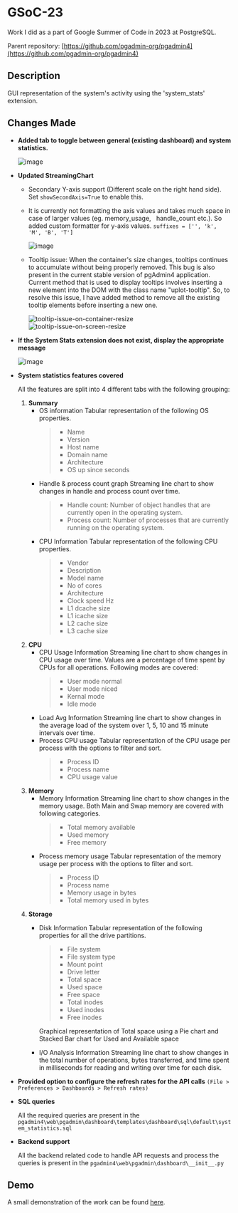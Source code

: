 # GSoC-23
Work I did as a part of Google Summer of Code in 2023 at PostgreSQL.

Parent repository: [https://github.com/pgadmin-org/pgadmin4](https://github.com/pgadmin-org/pgadmin4)

## Description

GUI representation of the system's activity using the 'system_stats' extension.

## Changes Made

- **Added tab to toggle between general (existing dashboard) and system statistics.**

	![image](https://github.com/pgadmin-org/pgadmin4/assets/56965873/86f2fb65-3d57-4cd2-8986-d67e43aa8591)

- **Updated StreamingChart**
	- Secondary Y-axis support (Different scale on the right hand side). Set `showSecondAxis=True` to enable this.
	- It is currently not formatting the axis values and takes much space in case of larger values (eg. memory_usage, &nbsp; handle_count etc.). So added custom formatter for y-axis values. `suffixes = ['', 'k', 'M', 'B', 'T']`

		![image](https://github.com/pgadmin-org/pgadmin4/assets/56965873/552b4c37-cb0e-481b-a20c-21d21df6080a)

	- Tooltip issue: When the container's size changes, tooltips continues to accumulate without being properly removed. This bug is also present in the current stable version of pgAdmin4 application.
Current method that is used to display tooltips involves inserting a new element into the DOM with the class name "uplot-tooltip". So, to resolve this issue, I have added method to remove all the existing tooltip elements before inserting a new one.

        ![tooltip-issue-on-container-resize](https://github.com/pgadmin-org/pgadmin4/assets/56965873/96bd9c67-ddda-4f75-ba23-1b501312b258)
        ![tooltip-issue-on-screen-resize](https://github.com/pgadmin-org/pgadmin4/assets/56965873/987251d5-db61-48ee-a4df-bc53a89edb7c)

- **If the System Stats extension does not exist, display the appropriate message**
    
    ![image](https://github.com/pgadmin-org/pgadmin4/assets/56965873/be706bae-75f1-4178-9beb-20811238d147)

- **System statistics features covered** 

  All the features are split into 4 different tabs with the following grouping:
	1. **Summary**
		  - OS information
			 Tabular representation of the following OS properties.
		    > - Name
			> - Version
			> - Host name
			> - Domain name
			> - Architecture
			> - OS up since seconds
		  - Handle & process count graph
		     Streaming line chart to show changes in handle and process count over time.
		     > - Handle count: Number of object handles that are currently open in the operating system. 
		     > - Process count: Number of processes that are currently running on the operating system.
		  - CPU Information
		      Tabular representation of the following CPU properties.
		      > - Vendor
		      > - Description
		      > - Model name
		      > - No of cores
		      > - Architecture
		      > - Clock speed Hz
		      > - L1 dcache size
		      > - L1 icache size
		      > - L2 cache size
		      > - L3 cache size
   2. **CPU**
         - CPU Usage Information
	         Streaming line chart to show changes in CPU usage over time. Values are a percentage of time spent by CPUs for all operations.
	         Following modes are covered:
	         > - User mode normal
	         > - User mode niced
	         > - Kernal mode
	         > - Idle mode
         - Load Avg Information
	         Streaming line chart to show changes in the average load of the system over 1, 5, 10 and 15 minute intervals over time. 
         - Process CPU usage
	         Tabular representation of the CPU usage per process with the options to filter and sort.
	         > - Process ID
	         > - Process name
	         > - CPU usage value
    3. **Memory**
         - Memory Information
	         Streaming line chart to show changes in the memory usage.
	         Both Main and Swap memory are covered with following categories.
	         > - Total memory available
	         > - Used memory
	         > - Free memory
         - Process memory usage
	         Tabular representation of the memory usage per process with the options to filter and sort.
	          > - Process ID
	         > - Process name
	         > - Memory usage in bytes
	         > - Total memory used in bytes
    4. **Storage**
         - Disk Information
	         Tabular representation of the following properties for all the drive partitions.
	         > - File system
	         > - File system type
	         > - Mount point
	         > - Drive letter
	         > - Total space
	         > - Used space
	         > - Free space
	         > - Total inodes
	         > - Used inodes
	         > - Free inodes
	         
	         Graphical representation of Total space using a Pie chart and Stacked Bar chart for Used and Available space
         - I/O Analysis Information
	         Streaming line chart to show changes in the total number of operations, bytes transferred, and time spent in milliseconds for reading and writing over time for each disk. 
- **Provided option to configure the refresh rates for the API calls** `(File > Preferences > Dashboards > Refresh rates)`

- **SQL queries**

  All the required queries are present in the `pgadmin4\web\pgadmin\dashboard\templates\dashboard\sql\default\system_statistics.sql`

- **Backend support**

  All the backend related code to handle API requests and process the queries is present in the `pgadmin4\web\pgadmin\dashboard\__init__.py`

## Demo
A small demonstration of the work can be found [here](https://drive.google.com/file/d/1gfTYx4u-G21hWCeh70UfkpcVNROHyT17/view?usp=sharing).
